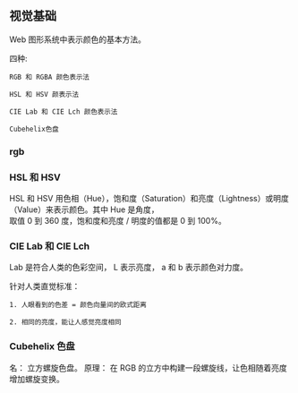 ## 视觉基础

Web 图形系统中表示颜色的基本方法。

四种:

```
RGB 和 RGBA 颜色表示法

HSL 和 HSV 颜表示法

CIE Lab 和 CIE Lch 颜色表示法

Cubehelix色盘

```

### rgb

### HSL 和 HSV

HSL 和 HSV 用色相（Hue），饱和度（Saturation）和亮度（Lightness）或明度（Value）来表示颜色。其中 Hue 是角度，  
取值 0 到 360 度，饱和度和亮度 / 明度的值都是 0 到 100%。

### CIE Lab 和 CIE Lch

Lab 是符合人类的色彩空间， L 表示亮度， a 和 b 表示颜色对力度。

针对人类直觉标准：

```
1. 人眼看到的色差 = 颜色向量间的欧式距离

2. 相同的亮度，能让人感觉亮度相同
```

### Cubehelix 色盘

名： 立方螺旋色盘。
原理： 在 RGB 的立方中构建一段螺旋线，让色相随着亮度增加螺旋变换。
